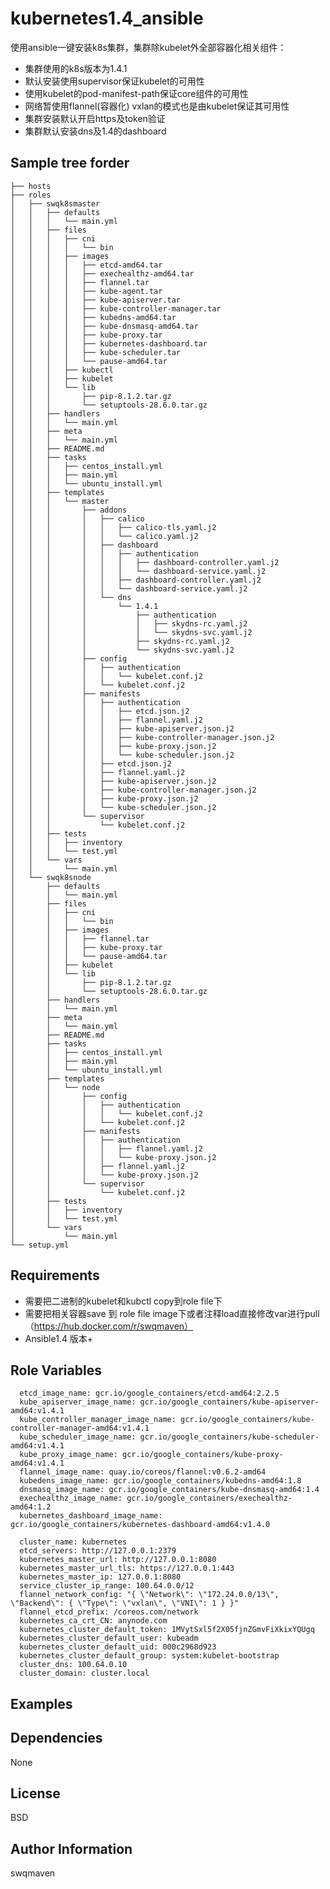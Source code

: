 
kubernetes1.4_ansible
============


使用ansible一键安装k8s集群，集群除kubelet外全部容器化相关组件：
+   集群使用的k8s版本为1.4.1
+   默认安装使用supervisor保证kubelet的可用性
+   使用kubelet的pod-manifest-path保证core组件的可用性
+   网络暂使用flannel(容器化) vxlan的模式也是由kubelet保证其可用性
+   集群安装默认开启https及token验证
+   集群默认安装dns及1.4的dashboard


Sample tree forder
------------
    ├── hosts
    ├── roles
    │   ├── swqk8smaster
    │   │   ├── defaults
    │   │   │   └── main.yml
    │   │   ├── files
    │   │   │   ├── cni
    │   │   │   │   └── bin
    │   │   │   ├── images
    │   │   │   │   ├── etcd-amd64.tar
    │   │   │   │   ├── exechealthz-amd64.tar
    │   │   │   │   ├── flannel.tar
    │   │   │   │   ├── kube-agent.tar
    │   │   │   │   ├── kube-apiserver.tar
    │   │   │   │   ├── kube-controller-manager.tar
    │   │   │   │   ├── kubedns-amd64.tar
    │   │   │   │   ├── kube-dnsmasq-amd64.tar
    │   │   │   │   ├── kube-proxy.tar
    │   │   │   │   ├── kubernetes-dashboard.tar
    │   │   │   │   ├── kube-scheduler.tar
    │   │   │   │   └── pause-amd64.tar
    │   │   │   ├── kubectl
    │   │   │   ├── kubelet
    │   │   │   └── lib
    │   │   │       ├── pip-8.1.2.tar.gz
    │   │   │       └── setuptools-28.6.0.tar.gz
    │   │   ├── handlers
    │   │   │   └── main.yml
    │   │   ├── meta
    │   │   │   └── main.yml
    │   │   ├── README.md
    │   │   ├── tasks
    │   │   │   ├── centos_install.yml
    │   │   │   ├── main.yml
    │   │   │   └── ubuntu_install.yml
    │   │   ├── templates
    │   │   │   └── master
    │   │   │       ├── addons
    │   │   │       │   ├── calico
    │   │   │       │   │   ├── calico-tls.yaml.j2
    │   │   │       │   │   └── calico.yaml.j2
    │   │   │       │   ├── dashboard
    │   │   │       │   │   ├── authentication
    │   │   │       │   │   │   ├── dashboard-controller.yaml.j2
    │   │   │       │   │   │   └── dashboard-service.yaml.j2
    │   │   │       │   │   ├── dashboard-controller.yaml.j2
    │   │   │       │   │   └── dashboard-service.yaml.j2
    │   │   │       │   └── dns
    │   │   │       │       └── 1.4.1
    │   │   │       │           ├── authentication
    │   │   │       │           │   ├── skydns-rc.yaml.j2
    │   │   │       │           │   └── skydns-svc.yaml.j2
    │   │   │       │           ├── skydns-rc.yaml.j2
    │   │   │       │           └── skydns-svc.yaml.j2
    │   │   │       ├── config
    │   │   │       │   ├── authentication
    │   │   │       │   │   └── kubelet.conf.j2
    │   │   │       │   └── kubelet.conf.j2
    │   │   │       ├── manifests
    │   │   │       │   ├── authentication
    │   │   │       │   │   ├── etcd.json.j2
    │   │   │       │   │   ├── flannel.yaml.j2
    │   │   │       │   │   ├── kube-apiserver.json.j2
    │   │   │       │   │   ├── kube-controller-manager.json.j2
    │   │   │       │   │   ├── kube-proxy.json.j2
    │   │   │       │   │   └── kube-scheduler.json.j2
    │   │   │       │   ├── etcd.json.j2
    │   │   │       │   ├── flannel.yaml.j2
    │   │   │       │   ├── kube-apiserver.json.j2
    │   │   │       │   ├── kube-controller-manager.json.j2
    │   │   │       │   ├── kube-proxy.json.j2
    │   │   │       │   └── kube-scheduler.json.j2
    │   │   │       └── supervisor
    │   │   │           └── kubelet.conf.j2
    │   │   ├── tests
    │   │   │   ├── inventory
    │   │   │   └── test.yml
    │   │   └── vars
    │   │       └── main.yml
    │   └── swqk8snode
    │       ├── defaults
    │       │   └── main.yml
    │       ├── files
    │       │   ├── cni
    │       │   │   └── bin
    │       │   ├── images
    │       │   │   ├── flannel.tar
    │       │   │   ├── kube-proxy.tar
    │       │   │   └── pause-amd64.tar
    │       │   ├── kubelet
    │       │   └── lib
    │       │       ├── pip-8.1.2.tar.gz
    │       │       └── setuptools-28.6.0.tar.gz
    │       ├── handlers
    │       │   └── main.yml
    │       ├── meta
    │       │   └── main.yml
    │       ├── README.md
    │       ├── tasks
    │       │   ├── centos_install.yml
    │       │   ├── main.yml
    │       │   └── ubuntu_install.yml
    │       ├── templates
    │       │   └── node
    │       │       ├── config
    │       │       │   ├── authentication
    │       │       │   │   └── kubelet.conf.j2
    │       │       │   └── kubelet.conf.j2
    │       │       ├── manifests
    │       │       │   ├── authentication
    │       │       │   │   ├── flannel.yaml.j2
    │       │       │   │   └── kube-proxy.json.j2
    │       │       │   ├── flannel.yaml.j2
    │       │       │   └── kube-proxy.json.j2
    │       │       └── supervisor
    │       │           └── kubelet.conf.j2
    │       ├── tests
    │       │   ├── inventory
    │       │   └── test.yml
    │       └── vars
    │           └── main.yml
    └── setup.yml

Requirements
------------
+   需要把二进制的kubelet和kubctl copy到role file下
+   需要把相关容器save 到 role file image下或者注释load直接修改var进行pull （https://hub.docker.com/r/swqmaven）
+   Ansible1.4 版本+

Role Variables
--------------
      etcd_image_name: gcr.io/google_containers/etcd-amd64:2.2.5
      kube_apiserver_image_name: gcr.io/google_containers/kube-apiserver-amd64:v1.4.1
      kube_controller_manager_image_name: gcr.io/google_containers/kube-controller-manager-amd64:v1.4.1
      kube_scheduler_image_name: gcr.io/google_containers/kube-scheduler-amd64:v1.4.1
      kube_proxy_image_name: gcr.io/google_containers/kube-proxy-amd64:v1.4.1
      flannel_image_name: quay.io/coreos/flannel:v0.6.2-amd64
      kubedens_image_name: gcr.io/google_containers/kubedns-amd64:1.8
      dnsmasq_image_name: gcr.io/google_containers/kube-dnsmasq-amd64:1.4
      exechealthz_image_name: gcr.io/google_containers/exechealthz-amd64:1.2
      kubernetes_dashboard_image_name: gcr.io/google_containers/kubernetes-dashboard-amd64:v1.4.0

      cluster_name: kubernetes      
      etcd_servers: http://127.0.0.1:2379
      kubernetes_master_url: http://127.0.0.1:8080
      kubernetes_master_url_tls: https://127.0.0.1:443
      kubernetes_master_ip: 127.0.0.1:8080
      service_cluster_ip_range: 100.64.0.0/12
      flannel_network_config: "{ \"Network\": \"172.24.0.0/13\", \"Backend\": { \"Type\": \"vxlan\", \"VNI\": 1 } }"
      flannel_etcd_prefix: /coreos.com/network
      kubernetes_ca_crt_CN: anynode.com
      kubernetes_cluster_default_token: 1MVytSxl5f2X05fjnZGmvFiXkixYQUgq
      kubernetes_cluster_default_user: kubeadm
      kubernetes_cluster_default_uid: 000c2968d923
      kubernetes_cluster_default_group: system:kubelet-bootstrap
      cluster_dns: 100.64.0.10
      cluster_domain: cluster.local

      

Examples
--------


Dependencies
------------

None

License
-------

BSD

Author Information
------------------

swqmaven
 

